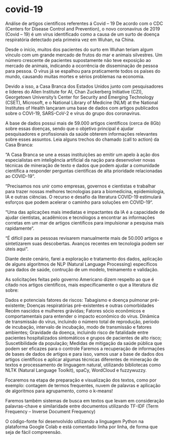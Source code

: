 # covid-19
Análise de artigos científicos referentes á Covid – 19
De acordo com o CDC (Centers for Disease Control and Prevention), o novo coronavírus de 2019 (Covid – 19) é um vírus identificado como a causa de um surto de doença respiratória detectado pela primeira vez em Wuhan, na China.

Desde o início, muitos dos pacientes do surto em Wuhan teriam algum vínculo com um grande mercado de frutos do mar e animais silvestres. Um número crescente de pacientes supostamente não teve exposição ao mercado de animais, indicando a ocorrência de disseminação de pessoa para pessoa. O vírus já se espalhou para praticamente todos os países do mundo, causando muitas mortes e sérios problemas na economia.

Devido a isso, a Casa Branca dos Estados Unidos junto com pesquisadores e líderes do Allen Institute for AI, Chan Zuckerberg Initiative (CZI), Georgetown University’s Center for Security and Emerging Technology (CSET), Microsoft, e o National Library of Medicine (NLM) at the National Institutes of Health lançaram uma base de dados com artigos publicados sobre o COVI-19, SARS-CoV-2 e vírus do grupo dos coronavírus.

A base de dados possui mais de 59.000 artigos científicos (cerca de 8Gb) sobre essas doenças, sendo que o objetivo principal é ajudar pesquisadores e profissionais da saúde obterem informações relevantes sobre esses assuntos. Leia alguns trechos do chamado (call to action) da Casa Branca:

“A Casa Branca se une a essas instituições ao emitir um apelo à ação dos especialistas em inteligência artificial da nação para desenvolver novas técnicas de mineração de texto e dados que podem ajudar a comunidade científica a responder perguntas científicas de alta prioridade relacionadas ao COVID-19”.

“Precisamos nos unir como empresas, governos e cientistas e trabalhar para trazer nossas melhores tecnologias para a biomedicina, epidemiologia, IA e outras ciências. O recurso e desafio da literatura COVID-19 estimulará esforços que podem acelerar o caminho para soluções em COVID-19“.

“Uma das aplicações mais imediatas e impactantes da IA é a capacidade de ajudar cientistas, acadêmicos e tecnólogos a encontrar as informações corretas em um mar de artigos científicos para impulsionar a pesquisa mais rapidamente“.

“É difícil para as pessoas revisarem manualmente mais de 50.000 artigos e sintetizarem suas descobertas. Avanços recentes em tecnologia podem ser úteis aqui“.

Diante deste cenário, farei a exploração e tratamento dos dados, aplicação de alguns algoritmos de NLP (Natural Language Processing) específicos para dados de saúde, contrução de um modelo, treinamento e validação.

As solicitações feitas pelo governo Americano dizem respeito ao que é citado nos artigos científicos, mais especificamente o que a literatura diz sobre:

Dados e potenciais fatores de riscos:
Tabagismo e doença pulmonar pré-existente;
Doenças respiratórias pré-existentes e outras comorbidades
Recém nascidos e mulheres grávidas;
Fatores sócio econômicos e comportamentais para entender o impacto econômico do vírus.
Dinâmica de transmissão do vírus, incluindo o número total de reprodução, período de incubação, intervalo de incubação, modo de transmissão e fatores ambientes;
Gravidade da doença, incluindo risco de fatalidade entre pacientes hospitalizados sintomáticos e grupos de pacientes de alto risco;
Suscetibilidade da população;
Medidas de mitigação da saúde pública que podem ser eficazes para o controle
Faremos a recuperação de informações de bases de dados de artigos e para isso, vamos usar a base de dados dos artigos científicos e aplicar algumas técnicas diferentes de mineração de textos e processamento de linguagem natural, utilizando bibliotecas como NLTK (Natural Language Toolkit), spaCy, WordCloud e fuzzywuzzy.

Focaremos na etapa de preparação e visualização dos textos, como por exemplo: contagem de termos frequentes, nuvem de palavras e aplicação de algoritmos para agrupamento, como o k-means!

Faremos também sistemas de busca em textos que levam em consideração palavras-chave e similaridade entre documentos utilizando TF-IDF (Term Frequency – Inverse Document Frequency)

O código-fonte foi desenvolvido utilizando a linguagem Python na plataforma Google Colab e está comentado linha por linha, de forma que seja de fácil compreensão. 
